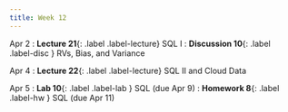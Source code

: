```yaml
---
title: Week 12
---
```



Apr 2
: **Lecture 21**{: .label .label-lecture} SQL I
: **Discussion 10**{: .label .label-disc } RVs, Bias, and Variance

Apr 4
: **Lecture 22**{: .label .label-lecture} SQL II and Cloud Data

Apr 5
: **Lab 10**{: .label .label-lab }  SQL (due Apr 9)
: **Homework 8**{: .label .label-hw } SQL (due Apr 11)